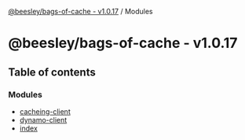 [@beesley/bags-of-cache - v1.0.17](README.md) / Modules

# @beesley/bags-of-cache - v1.0.17

## Table of contents

### Modules

- [cacheing-client](modules/cacheing_client.md)
- [dynamo-client](modules/dynamo_client.md)
- [index](modules/index.md)
